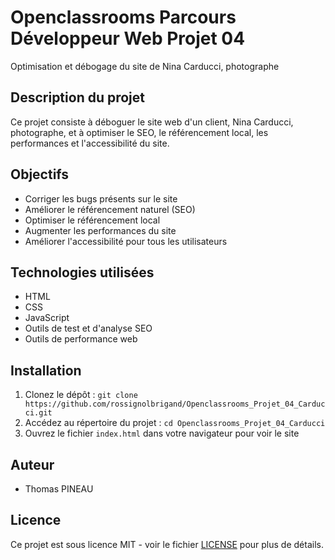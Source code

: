 # Openclassrooms Parcours Développeur Web Projet 04

Optimisation et débogage du site de Nina Carducci, photographe

## Description du projet

Ce projet consiste à déboguer le site web d'un client, Nina Carducci, photographe, et à optimiser le SEO, le référencement local, les performances et l'accessibilité du site.

## Objectifs

-   Corriger les bugs présents sur le site
-   Améliorer le référencement naturel (SEO)
-   Optimiser le référencement local
-   Augmenter les performances du site
-   Améliorer l'accessibilité pour tous les utilisateurs

## Technologies utilisées

-   HTML
-   CSS
-   JavaScript
-   Outils de test et d'analyse SEO
-   Outils de performance web

## Installation

1. Clonez le dépôt : `git clone https://github.com/rossignolbrigand/Openclassrooms_Projet_04_Carducci.git`
2. Accédez au répertoire du projet : `cd Openclassrooms_Projet_04_Carducci`
3. Ouvrez le fichier `index.html` dans votre navigateur pour voir le site

## Auteur

-   Thomas PINEAU

## Licence

Ce projet est sous licence MIT - voir le fichier [LICENSE](LICENSE) pour plus de détails.
